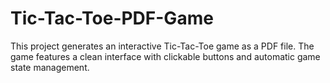 # Tic-Tac-Toe-PDF-Game
This project generates an interactive Tic-Tac-Toe game as a PDF file. The game features a clean interface with clickable buttons and automatic game state management.
